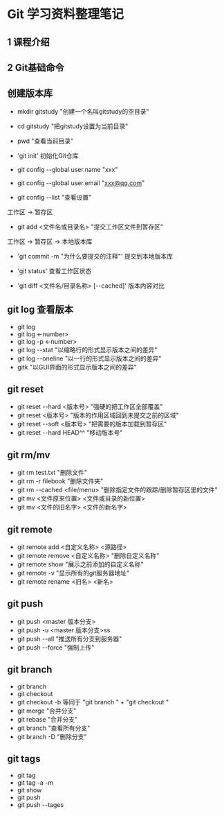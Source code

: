 # Git 学习资料整理笔记
## 1 课程介绍
## 2 Git基础命令
## 创建版本库

- mkdir gitstudy "创建一个名叫gitstudy的空目录"
- cd gitstudy "把gitstudy设置为当前目录"
- pwd "查看当前目录"

- 'git init' 初始化Git仓库

- git config --global user.name "xxx"
- git config --global user.email "xxx@qq.com"

- git config --list "查看设置"

工作区 -> 暂存区
- git add <文件名或目录名> "提交工作区文件到暂存区"

工作区 -> 暂存区 -> 本地版本库
- 'git commit -m "为什么要提交的注释"' 提交到本地版本库

- 'git status' 查看工作区状态

- 'git diff <文件名/目录名称> [--cached]' 版本内容对比

## git log 查看版本
- git log
- git log <-number>
- git log -p <-number>
- git log --stat "以缩略行的形式显示版本之间的差异"
- git log --oneline "以一行的形式显示版本之间的差异"
- gitk "以GUI界面的形式显示版本之间的差异"

## git reset
- git reset --hard <版本号> "强硬的把工作区全部覆盖"
- git reset <版本号> "版本的作用区域回到未提交之前的区域"
- git reset --soft <版本号> "把需要的版本加载到暂存区"
- git reset --hard HEAD^^ "移动版本号"

## git rm/mv
- git rm test.txt "删除文件"
- git rm -r filebook "删除文件夹"
- git rm --cached <file/menu> "删除指定文件的跟踪/删除暂存区里的文件"
- git mv <文件原来位置> <文件或目录的新位置>
- git mv <文件的旧名字> <文件的新名字>

## git remote
- git remote add <自定义名称> <源路径>
- git remote remove <自定义名称> "删除自定义名称"
- git remote show "展示之前添加的自定义名称"
- git remote -v "显示所有的git服务器地址"
- git remote rename <旧名> <新名>

## git push
- git push <remote name> <master 版本分支>
- git push -u <remote name> <master 版本分支>ss
- git push --all "推送所有分支到服务器"
- git push --force <remote name> "强制上传"

## git branch
- git branch <new name>
- git checkout <branch name>
- git checkout -b <branch name> 等同于 "git branch <new name>" + "git checkout <branch name>"
- git merge <branch name> "合并分支"
- git rebase <branch name> "合并分支"
- git branch "查看所有分支"
- git branch -D <new name> "删除分支"

## git tags
- git tag
- git tag -a <new tag name> -m <tag name describe>
- git show <tag name>
- git push <remote name> <tag name>
- git push <tagname> --tages


 

